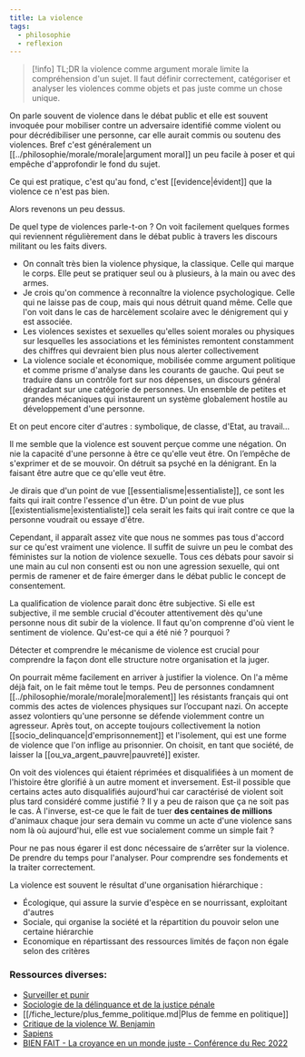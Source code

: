 ```yaml
---
title: La violence
tags:
  - philosophie
  - reflexion
---
```


> [!info] TL;DR
> la violence comme argument morale limite la compréhension d'un sujet. Il faut définir correctement, catégoriser et analyser les violences comme objets et pas juste comme un chose unique.

On parle souvent de violence dans le débat public et elle est souvent invoquée pour mobiliser contre un adversaire identifié comme violent ou pour décrédibiliser une personne, car elle aurait commis ou soutenu des violences. Bref c'est généralement un [[../philosophie/morale/morale|argument moral]] un peu facile à poser et qui empêche d'approfondir le fond du sujet.

Ce qui est pratique, c'est qu'au fond, c'est [[evidence|évident]] que la violence ce n'est pas bien.

Alors revenons un peu dessus.

De quel type de violences parle-t-on ? On voit facilement quelques formes qui reviennent régulièrement dans le débat public à travers les discours militant ou les faits divers.

- On connaît très bien la violence physique, la classique. Celle qui marque le corps. Elle peut se pratiquer seul ou à plusieurs, à la main ou avec des armes.
- Je crois qu'on commence à reconnaître la violence psychologique. Celle qui ne laisse pas de coup, mais qui nous détruit quand même. Celle que l'on voit dans le cas de harcèlement scolaire avec le dénigrement qui y est associée.
- Les violences sexistes et sexuelles qu'elles soient morales ou physiques sur lesquelles les associations et les féministes remontent constamment des chiffres qui devraient bien plus nous alerter collectivement
- La violence sociale et économique, mobilisée comme argument politique et comme prisme d'analyse dans les courants de gauche. Qui peut se traduire dans un contrôle fort sur nos dépenses, un discours général dégradant sur une catégorie de personnes. Un ensemble de petites et grandes mécaniques qui instaurent un système globalement hostile au développement d'une personne.

Et on peut encore citer d'autres : symbolique, de classe, d'Etat, au travail…

Il me semble que la violence est souvent perçue comme une négation. On nie la capacité d'une personne à être ce qu'elle veut être. On l’empêche de s'exprimer et de se mouvoir. On détruit sa psyché en la dénigrant. En la faisant être autre que ce qu'elle veut être.

Je dirais que d'un point de vue [[essentialisme|essentialiste]], ce sont les faits qui irait contre l'essence d'un être.
D'un point de vue plus [[existentialisme|existentialiste]] cela serait les faits qui irait contre ce que la personne voudrait ou essaye d'être.

Cependant, il apparaît assez vite que nous ne sommes pas tous d'accord sur ce qu'est vraiment une violence. Il suffit de suivre un peu le combat des féministes sur la notion de violence sexuelle. Tous ces débats pour savoir si une main au cul non consenti est ou non une agression sexuelle, qui ont permis de ramener et de faire émerger dans le débat public le concept de consentement.

La qualification de violence parait donc être subjective. Si elle est subjective, il me semble crucial d'écouter attentivement dès qu'une personne nous dit subir de la violence. Il faut qu'on comprenne d'où vient le sentiment de violence. Qu'est-ce qui a été nié ? pourquoi ?

Détecter et comprendre le mécanisme de violence est crucial pour comprendre la façon dont elle structure notre organisation et la juger.

On pourrait même facilement en arriver à justifier la violence. On l'a même déjà fait, on le fait même tout le temps. Peu de personnes condamnent [[../philosophie/morale/morale|moralement]] les résistants français qui ont commis des actes de violences physiques sur l’occupant nazi. On accepte assez volontiers qu'une personne se défende violemment contre un agresseur. Après tout, on accepte toujours collectivement la notion [[socio_delinquance|d'emprisonnement]] et l'isolement, qui est une forme de violence que l'on inflige au prisonnier. On choisit, en tant que société, de laisser la [[ou_va_argent_pauvre|pauvreté]] exister.

On voit des violences qui étaient réprimées et disqualifiées à un moment de l'histoire être glorifié à un autre moment et inversement. Est-il possible que certains actes auto disqualifiés aujourd'hui car caractérisé de violent soit plus tard considéré comme justifié ? Il y a peu de raison que ça ne soit pas le cas. À l'inverse, est-ce que le fait de tuer **des centaines de millions** d'animaux chaque jour sera demain vu comme un acte d'une violence sans nom là où aujourd'hui, elle est vue socialement comme un simple fait ?

Pour ne pas nous égarer il est donc nécessaire de s’arrêter sur la violence. De prendre du temps pour l'analyser. Pour comprendre ses fondements et la traiter correctement.

La violence est souvent le résultat d'une organisation hiérarchique :

- Écologique, qui assure la survie d'espèce en se nourrissant, exploitant d'autres
- Sociale, qui organise la société et la répartition du pouvoir selon une certaine hiérarchie
- Economique en répartissant des ressources limités de façon non égale selon des critères

### Ressources diverses:

- [Surveiller et punir ](https://www.gallimard.fr/Catalogue/GALLIMARD/Bibliotheque-des-Histoires/Surveiller-et-punir)
- [Sociologie de la délinquance et de la justice pénale](https://www.cairn.info/sociologie-de-la-delinquance-et-de-la-justice-pena--9782749207629.htm)
- [[/fiche_lecture/plus_femme_politique.md|Plus de femme en politique]]
- [Critique de la violence W. Benjamin](https://major-prepa.com/culture-generale/violence-droit-critique-benjamin/)
- [Sapiens](https://www.fnac.com/a8625757/Yuval-Noah-Harari-Sapiens-edition-2022)
- [BIEN FAIT - La croyance en un monde juste - Conférence du Rec 2022](https://www.youtube.com/watch?v=aYP7WXhQQFY)
